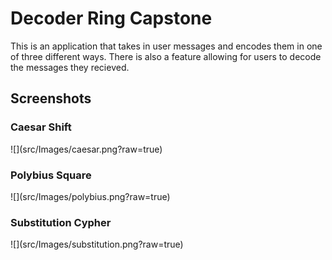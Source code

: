 <h1>Decoder Ring Capstone</h1>
<p>This is an application that takes in user messages and encodes them in one of three different ways. There is also a feature allowing for users to decode the messages they recieved.</p>
<h2>Screenshots</h2>
<h3>Caesar Shift</h3>
![](src/Images/caesar.png?raw=true)
<h3>Polybius Square</h3>
![](src/Images/polybius.png?raw=true)
<h3>Substitution Cypher</h3>
![](src/Images/substitution.png?raw=true)
